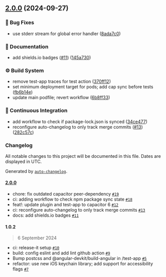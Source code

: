 

## [2.0.0](https://github.com/evva-sfw/capacitor-secure-storage-plugin/compare/1.0.2...2.0.0) (2024-09-27)


### 🐛 Bug Fixes

* use stderr stream for global error handler ([8ada7c0](https://github.com/evva-sfw/capacitor-secure-storage-plugin/commit/8ada7c0e3fadd46630005d6d9d71f2d34499528b))


### 📝 Documentation

* add shields.io badges ([#11](https://github.com/evva-sfw/capacitor-secure-storage-plugin/issues/11)) ([145a730](https://github.com/evva-sfw/capacitor-secure-storage-plugin/commit/145a73013812d5b3287bb3cf1bb8668257725972))


### ⚙️ Build System

* remove test-app traces for test action ([370ff12](https://github.com/evva-sfw/capacitor-secure-storage-plugin/commit/370ff120cc31094d68729441ce4f38927e853395))
* set minimum deployment target for pods; add cap sync before tests ([fb6b14e](https://github.com/evva-sfw/capacitor-secure-storage-plugin/commit/fb6b14e0cc8458d48e7f9c4e6fcd899802d3a570))
* update main podfile; revert workflow ([6b8ff33](https://github.com/evva-sfw/capacitor-secure-storage-plugin/commit/6b8ff33c8366e386a36e83ac333d0b1b15781929))


### 🚀 Continuous Integration

* add workflow to check if package-lock.json is synced ([34ce477](https://github.com/evva-sfw/capacitor-secure-storage-plugin/commit/34ce477799dd9e55f522f2c8e26d641e5c9cde33))
* reconfigure auto-changelog to only track merge commits ([#13](https://github.com/evva-sfw/capacitor-secure-storage-plugin/issues/13)) ([282c57c](https://github.com/evva-sfw/capacitor-secure-storage-plugin/commit/282c57caa1bfed59a0b4526eadc6929170e9ebda))

### Changelog

All notable changes to this project will be documented in this file. Dates are displayed in UTC.

Generated by [`auto-changelog`](https://github.com/CookPete/auto-changelog).

#### [2.0.0](https://github.com/evva-sfw/capacitor-secure-storage-plugin/compare/1.0.2...2.0.0)

- chore: fix outdated capacitor peer-dependency [`#19`](https://github.com/evva-sfw/capacitor-secure-storage-plugin/pull/19)
- ci: adding workflow to check npm package sync state [`#18`](https://github.com/evva-sfw/capacitor-secure-storage-plugin/pull/18)
- feat!: update plugin and test-app to capacitor 6 [`#12`](https://github.com/evva-sfw/capacitor-secure-storage-plugin/pull/12)
- ci: reconfigure auto-changelog to only track merge commits [`#13`](https://github.com/evva-sfw/capacitor-secure-storage-plugin/pull/13)
- docs: add shields.io badges [`#11`](https://github.com/evva-sfw/capacitor-secure-storage-plugin/pull/11)

#### 1.0.2

> 6 September 2024

- ci: release-it setup [`#10`](https://github.com/evva-sfw/capacitor-secure-storage-plugin/pull/10)
- build: config eslint and add lint github action [`#9`](https://github.com/evva-sfw/capacitor-secure-storage-plugin/pull/9)
- Bump postcss and @angular-devkit/build-angular in /test-app [`#5`](https://github.com/evva-sfw/capacitor-secure-storage-plugin/pull/5)
- refactor: use new iOS keychain library; add support for accessibility flags [`#7`](https://github.com/evva-sfw/capacitor-secure-storage-plugin/pull/7)
